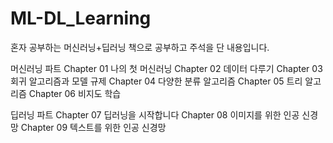 # ML-DL_Learning

혼자 공부하는 머신러닝+딥러닝 책으로 공부하고 주석을 단 내용입니다.

머신러닝 파트
Chapter 01 나의 첫 머신러닝
Chapter 02 데이터 다루기
Chapter 03 회귀 알고리즘과 모델 규제
Chapter 04 다양한 분류 알고리즘
Chapter 05 트리 알고리즘
Chapter 06 비지도 학습

딥러닝 파트
Chapter 07 딥러닝을 시작합니다
Chapter 08 이미지를 위한 인공 신경망
Chapter 09 텍스트를 위한 인공 신경망